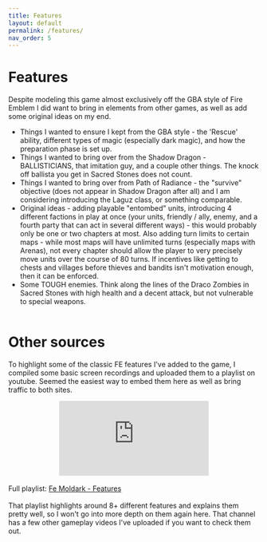 ```yaml
---
title: Features
layout: default
permalink: /features/
nav_order: 5
---
```


<head>
  <link rel="stylesheet" type="text/css" href="/styles/ytvideo.css">
</head>

# Features
Despite modeling this game almost exclusively off the GBA style of Fire Emblem I did want to bring in elements from other games, as well as add some original ideas on my end.
- Things I wanted to ensure I kept from the GBA style - the 'Rescue' ability, different types of magic (especially dark magic), and how the preparation phase is set up.
- Things I wanted to bring over from the Shadow Dragon - BALLISTICIANS, that imitation guy, and a couple other things. The knock off ballista you get in Sacred Stones does not count.
- Things I wanted to bring over from Path of Radiance - the "survive" objective (does not appear in Shadow Dragon after all) and I am considering introducing the Laguz class, or something comparable.
- Original ideas - adding playable "entombed" units, introducing 4 different factions in play at once (your units, friendly / ally, enemy, and a fourth party that can act in several different ways) - this would probably only be one or two chapters at most. Also adding turn limits to certain maps - while most maps will have unlimited turns (especially maps with Arenas), not every chapter should allow the player to very precisely move units over the course of 80 turns. If incentives like getting to chests and villages before thieves and bandits isn't motivation enough, then it can be enforced.
- Some TOUGH enemies. Think along the lines of the Draco Zombies in Sacred Stones with high health and a decent attack, but not vulnerable to special weapons.
<br><br>

# Other sources
To highlight some of the classic FE features I've added to the game, I compiled some basic screen recordings and uploaded them to a playlist on youtube. Seemed the easiest way to embed them here as well as bring traffic to both sites.<br>
<center>
  <div id="content"> 
    <iframe id="content"  src="https://www.youtube.com/embed/watch?v=3bbl0KzZHx4&list=PLecUQNqdK8lTE4pW3j9KHZKFbjVlQEecY" title="YouTube video player" frameborder="0" allow="accelerometer; autoplay; clipboard-write; encrypted-media; gyroscope; picture-in-picture" allowfullscreen>
    </iframe>
  </div>
</center>
<br>
Full playlist: <a href="https://www.youtube.com/playlist?list=PLecUQNqdK8lTE4pW3j9KHZKFbjVlQEecY" target="_blank" rel="noopener noreferrer">Fe Moldark - Features</a>
<br><br>
That playlist highlights around 8+ different features and explains them pretty well, so I won't go into more depth on them again here. That channel has a few other gameplay videos I've uploaded if you want to check them out.
<br><br><br><br><br><br><br><br><br><br><br><br><br><br><br><br>
